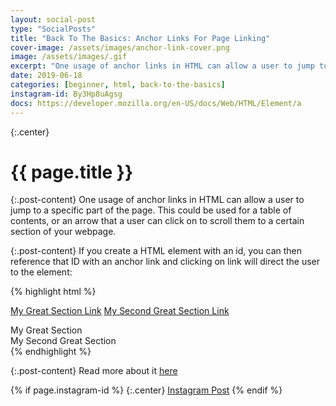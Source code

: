 ```yaml
---
layout: social-post
type: "SocialPosts"
title: "Back To The Basics: Anchor Links For Page Linking"
cover-image: /assets/images/anchor-link-cover.png
image: /assets/images/.gif
excerpt: "One usage of anchor links in HTML can allow a user to jump to a specific part of the page. This could be used for a table of contents, or an arrow that a user can click on to scroll them to a certain section of your webpage."
date: 2019-06-18
categories: [beginner, html, back-to-the-basics]
instagram-id: By3Hp8uAgsg
docs: https://developer.mozilla.org/en-US/docs/Web/HTML/Element/a
---
```

{:.center}
# {{ page.title }}

{:.post-content}
One usage of anchor links in HTML can allow a user to jump to a specific part 
of the page. This could be used for a table of contents, or an arrow that a 
user can click on to scroll them to a certain section of your webpage.

{:.post-content}
If you create a HTML element with an id, you can then reference that ID
with an anchor link and clicking on link will direct the user to the element:

{% highlight html %}
<!-- 
    We are creating a table of contents with anchor links  
    that reference ID's. We use a hash (#) which specifies an internal
    target location
-->
<a href="#my-section">My Great Section Link</a>
<a href="#my-section-2">My Second Great Section Link</a>

<!-- 
    When clicking on the anchor link it will take the user to the 
    specified element with that ID
-->
<div id="my-section">My Great Section</div>
<div id="my-section-2">My Second Great Section</div>
{% endhighlight %}

{:.post-content}
Read more about it <a href="{{page.docs}}" target="_blank">here</a>

{% if page.instagram-id %}
{:.center}
<a class="insta-link" href="https://www.instagram.com/p/{{page.instagram-id}}" target="_blank">Instagram Post</a>
{% endif %}
